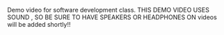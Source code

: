 Demo video for software development class.
THIS DEMO VIDEO USES SOUND , SO BE SURE TO HAVE SPEAKERS OR HEADPHONES ON
videos will be added shortly!!
